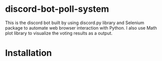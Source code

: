# discord-bot-poll-system
This is the discord bot built by using discord.py library and Selenium package to automate web browser interaction with Python. I also use Math plot library to visualize the voting results as a output. 
# Installation 

